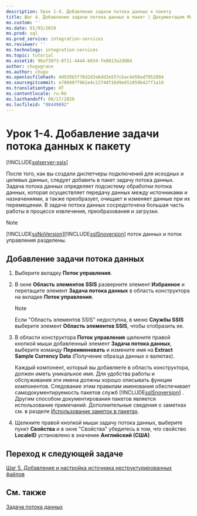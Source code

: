 ```yaml
---
description: Урок 1-4. Добавление задачи потока данных к пакету
title: Шаг 4. Добавление задачи потока данных в пакет | Документация Майкрософт
ms.custom: ''
ms.date: 01/03/2019
ms.prod: sql
ms.prod_service: integration-services
ms.reviewer: ''
ms.technology: integration-services
ms.topic: tutorial
ms.assetid: 96af3073-8f11-4444-b934-fe8613a2d084
author: chugugrace
ms.author: chugu
ms.openlocfilehash: 4d920b5f78d2d3e6dd3e557cbac4e50ad7952884
ms.sourcegitcommit: e700497f962e4c2274df16d9e651059b42ff1a10
ms.translationtype: HT
ms.contentlocale: ru-RU
ms.lasthandoff: 08/17/2020
ms.locfileid: "88449692"
---
```

# <a name="lesson-1-4-add-a-data-flow-task-to-the-package"></a>Урок 1-4. Добавление задачи потока данных к пакету

[!INCLUDE[sqlserver-ssis](../includes/applies-to-version/sqlserver-ssis.md)]



После того, как вы создали диспетчеры подключений для исходных и целевых данных, следует добавить в пакет задачу потока данных. Задача потока данных определяет подсистему обработки потока данных, которая осуществляет передачу данных между источниками и назначениями, а также преобразует, очищает и изменяет данные при их перемещении. В задаче потока данных сосредоточена большая часть работы в процессе извлечения, преобразования и загрузки.  
  
> [!NOTE]  
> [!INCLUDE[ssNoVersion](../includes/ssnoversion-md.md)][!INCLUDE[ssISnoversion](../includes/ssisnoversion-md.md)] поток данных и поток управления разделены.  
  
## <a name="add-a-data-flow-task"></a>Добавление задачи потока данных  
  
1.  Выберите вкладку **Поток управления**.  
  
2.  В окне **Область элементов SSIS** разверните элемент **Избранное** и перетащите элемент **Задача потока данных** в область конструктора на вкладке **Поток управления**.  
  
    > [!NOTE]  
    > Если "Область элементов SSIS" недоступна, в меню **Службы SSIS** выберите элемент **Область элементов SSIS**, чтобы отобразить ее.  

3.  В области конструктора **Поток управления** щелкните правой кнопкой мыши добавленный элемент **Задача потока данных**, выберите команду **Переименовать** и измените имя на **Extract Sample Currency Data** (Получение образца данных о валютах).  
  
    Каждый компонент, который вы добавляете в область конструктора, должен иметь уникальное имя. Для удобства работы и обслуживания эти имена должны хорошо описывать функции компонентов. Следование этим правилам именования обеспечивает самодокументируемость пакетов служб [!INCLUDE[ssISnoversion](../includes/ssisnoversion-md.md)] . Другим способом документирования пакетов является использование примечаний. Дополнительные сведения о заметках см. в разделе [Использование заметок в пакетах](../integration-services/use-annotations-in-packages.md).  
  
4.  Щелкните правой кнопкой мыши задачу потока данных, выберите пункт **Свойства** и в окне "Свойства" убедитесь в том, что свойство **LocaleID** установлено в значение **Английский (США)**.  
  
## <a name="go-to-next-task"></a>Переход к следующей задаче
[Шаг 5. Добавление и настройка источника неструктурированных файлов](../integration-services/lesson-1-5-adding-and-configuring-the-flat-file-source.md)  
  
## <a name="see-also"></a>См. также  
[Задача потока данных](../integration-services/control-flow/data-flow-task.md)  
  
  
  
